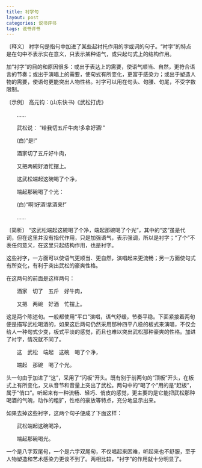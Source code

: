 ```yaml
---
title: 衬字句
layout: post
categories: 说书评书
tags: 说书评书
---
```


〔释义〕 衬字句是指句中加进了某些起衬托作用的字或词的句子。“衬字”的特点是在句中不表示实在意义，只表示某种语气，或只起句式上的结构作用。

加“衬字”的目的和原因很多：或出于表达上的需要，使语气顺当、自然，更符合语言的节奏；或出于演唱上的需要，使句式有所变化，更富于感染力；或出于塑造人物的需要，使语句更能突出人物性格。衬字可以用在句头、句腰、句尾，不受字数限制。

〔示例〕 高元钧：(山东快书)《武松打虎》

　　……

　　武松说： “给我切五斤牛肉!多拿好酒!”

　　(白)“是!”

　　酒家切了五斤好牛肉，

　　又把两碗好酒忙摆上。

　　这武松端起这碗喝了个净，

　　端起那碗喝了个光：

　　(白)“啊!好酒!拿酒来!”

　　……

〔简析〕 “这武松端起这碗喝了个净，端起那碗喝了个光”，其中的“这”虽是代词，但在这里并没有指代作用，只是加强语气，表示强调，所以是衬字；“了个”不表任何意义，在这里只起结构作用，也是衬字。

这些衬字，一方面可以使语气更顺当、更自然，演唱起来更流畅；另一方面使句式有所变化，有利于突出武松的豪爽性格。

在这两句的前面是这样两句：

　　酒家　切了　五斤　好牛肉，

　　又把　两碗　好酒　忙摆上。

这是两个陈述句。一般都使用“平口”演唱，语气舒缓，节奏平稳。下面紧接着两句便是描写武松喝酒的，如果这后两句仍然采用那种四平八稳的板式来演唱，不仅会给人一种句式少变，板式平淡的感觉，而且也难以突出武松那种豪爽的性格。加进了衬字，情况就不同了。

　　这　武松　端起　这碗　喝了个净，

　　端起　那碗　喝了个光。

头一句由于加进了“这”，采用了“闪板”开头。既有别于前两句的“顶板”开头，在板式上有所变化，又从音节和音量上突出了武松。两句中的“喝了个”用的是“赶板”，属于“俏口”。听起来有一种流畅、轻巧、俏皮的感觉，更主要的是它能把武松那种喝酒的气魄，动作的粗犷，性格的豪放等特点，充分地显示出来。

如果去掉这些衬字，这两个句子便成了下面这样：

　　武松端起这碗喝净，

　　端起那碗喝光。

一个是八字双尾句，一个是六字双尾句，不仅唱起来困难，听起来也不舒服，至于人物塑造和艺术感染力更谈不到了。两相比较，“衬字”的作用就十分明显了。 
